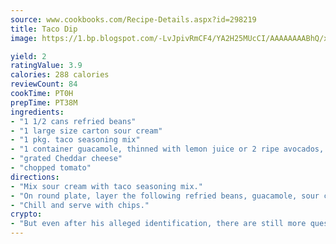 ```yaml
---
source: www.cookbooks.com/Recipe-Details.aspx?id=298219
title: Taco Dip
image: https://1.bp.blogspot.com/-LvJpivRmCF4/YA2H25MUcCI/AAAAAAAABhQ/xgndXuMf7Zopp5S4RExCblnSp5YGujfSQCLcBGAsYHQ/s320/8.png

yield: 2
ratingValue: 3.9
calories: 288 calories
reviewCount: 84
cookTime: PT0H
prepTime: PT38M
ingredients:
- "1 1/2 cans refried beans"
- "1 large size carton sour cream"
- "1 pkg. taco seasoning mix"
- "1 container guacamole, thinned with lemon juice or 2 ripe avocados, mashed, with lemon juice"
- "grated Cheddar cheese"
- "chopped tomato"
directions:
- "Mix sour cream with taco seasoning mix."
- "On round plate, layer the following refried beans, guacamole, sour cream with seasoning mix, grated cheese and chopped tomato."
- "Chill and serve with chips."
crypto:
- "But even after his alleged identification, there are still more questions than answers about the enigmatic creator of Bitcoin."
---
```

